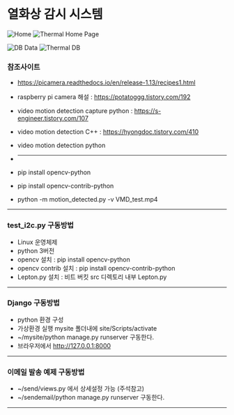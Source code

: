 # 열화상 감시 시스템

![Home](https://user-images.githubusercontent.com/64760329/210748985-53e1c9f8-a0b6-496a-9994-ca9bc3003580.PNG)
![Thermal Home Page](https://user-images.githubusercontent.com/64760329/210751995-0a24aac3-e416-4d56-86f5-4d8c39f31a34.gif)

![DB Data](https://user-images.githubusercontent.com/64760329/210748913-b42a9637-4243-4b60-a8c5-4acf2983a894.PNG)
![Thermal DB](https://user-images.githubusercontent.com/64760329/210751587-9998bdb3-58a7-4d4c-883f-0dd5ece0c540.gif)






### 참조사이트

- https://picamera.readthedocs.io/en/release-1.13/recipes1.html
- raspberry pi camera 해설 : https://potatoggg.tistory.com/192
- video motion detection capture python : https://s-engineer.tistory.com/107
- video motion detection C++ : https://hyongdoc.tistory.com/410
- video motion detection python

- ***

- pip install opencv-python
- pip install opencv-contrib-python
- python -m motion_detected.py -v VMD_test.mp4

***

### test_i2c.py 구동방법

- Linux 운영체제
- python 3버전
- opencv 설치 : pip install opencv-python
- opencv contrib 설치 : pip install opencv-contrib-python
- Lepton.py 설치 : 비트 버킷 src 디렉토리 내부 Lepton.py

***

### Django 구동방법

- python 환경 구성
- 가상환경 실행 mysite 폴더내에 site/Scripts/activate
- ~/mysite/python manage.py runserver 구동한다.
- 브라우저에서 http://127.0.0.1:8000
***

### 이메일 발송 예제 구동방법

- ~/send/views.py 에서 상세설정 가능 (주석참고)
- ~/sendemail/python manage.py runserver 구동한다.

***
